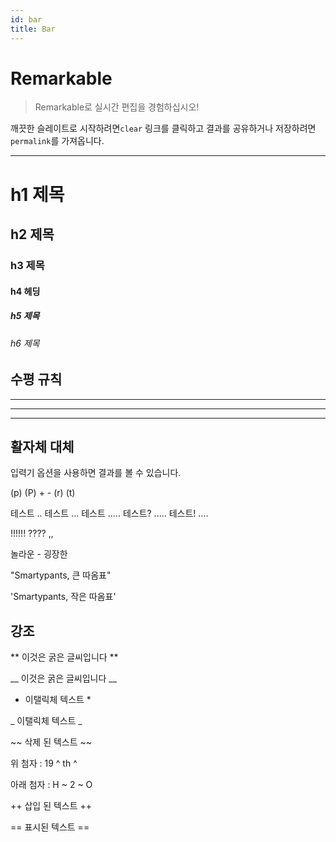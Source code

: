 ```yaml
---
id: bar
title: Bar
---
```


# Remarkable

> Remarkable로 실시간 편집을 경험하십시오!

깨끗한 슬레이트로 시작하려면`clear` 링크를 클릭하고 결과를 공유하거나 저장하려면`permalink`를 가져옵니다.

***

# h1 제목
## h2 제목
### h3 제목
#### h4 헤딩
##### h5 제목
###### h6 제목


## 수평 규칙

___

***

***


## 활자체 대체

입력기 옵션을 사용하면 결과를 볼 수 있습니다.

(p) (P) + - (r) (t)

테스트 .. 테스트 ... 테스트 ..... 테스트? ..... 테스트! ....

!!!!!! ???? ,,

놀라운 - 굉장한

"Smartypants, 큰 따옴표"

'Smartypants, 작은 따옴표'


## 강조

** 이것은 굵은 글씨입니다 **

__ 이것은 굵은 글씨입니다 __

* 이탤릭체 텍스트 *

_ 이탤릭체 텍스트 _

~~ 삭제 된 텍스트 ~~

위 첨자 : 19 ^ th ^

아래 첨자 : H ~ 2 ~ O

++ 삽입 된 텍스트 ++

== 표시된 텍스트 ==